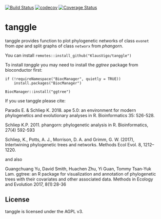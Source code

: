 [![Build Status](https://travis-ci.org/KlausVigo/tanggle.svg?branch=master)](https://travis-ci.org/KlausVigo/tanggle)
[![codecov](https://codecov.io/gh/KlausVigo/tanggle/branch/master/graph/badge.svg)](https://codecov.io/gh/KlausVigo/tanggle)
[![Coverage Status](https://coveralls.io/repos/github/KlausVigo/tanggle/badge.svg?branch=master)](https://coveralls.io/github/KlausVigo/tanggle?branch=master)




tanggle
========================================================

tanggle provides function to plot phylogenetic networks of class `evonet` from *ape* and split graphs of class `networx` from *phangorn*.

You can install `remotes::install_github("KlausVigo/tanggle")`

To install *tanggle* you may need to install the *ggtree* package from bioconductor first:
```
if (!requireNamespace("BiocManager", quietly = TRUE))
    install.packages("BiocManager")

BiocManager::install("ggtree")
```

If you use tanggle please cite:

Paradis E. & Schliep K. 2018. ape 5.0: an environment for modern phylogenetics 
and evolutionary analyses in R. Bioinformatics 35: 526-528.

Schliep K.P. 2011. phangorn: phylogenetic analysis in R. Bioinformatics, 27(4) 592-593

Schliep, K., Potts, A. J., Morrison, D. A. and Grimm, G. W. (2017), Intertwining phylogenetic trees and networks. Methods Ecol Evol. 8, 1212–1220.

and also 

Guangchuang Yu, David Smith, Huachen Zhu, Yi Guan, Tommy Tsan-Yuk Lam. ggtree: an R package for visualization and annotation of phylogenetic trees with their covariates and other associated data. Methods in Ecology and Evolution 2017, 8(1):28-36


License
-------
tanggle is licensed under the AGPL v3.

